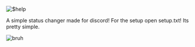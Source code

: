 ![$help](https://user-images.githubusercontent.com/77400470/115043118-248c5800-9ea2-11eb-9aab-a1e16f4160ab.PNG)

A simple status changer made for discord!
For the setup open setup.txt!
Its pretty simple.

![bruh](https://user-images.githubusercontent.com/77400470/115043961-096e1800-9ea3-11eb-957a-19abaad86d6d.PNG)
